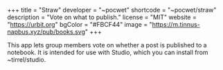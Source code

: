 +++
title = "Straw"
developer = "~pocwet"
shortcode = "~pocwet/straw"
description = "Vote on what to publish."
license = "MIT"
website = "https://urbit.org"
bgColor = "#FBCF44"
image = "https://m.tinnus-napbus.xyz/pub/books.svg"
+++


This app lets group members vote on whether a post is published to a notebook. It is intended for use with Studio, which you can install from ~tirrel/studio.